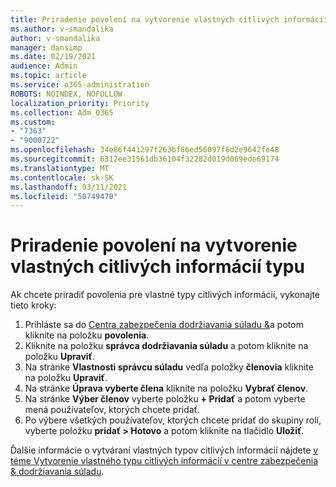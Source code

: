 ```yaml
---
title: Priradenie povolení na vytvorenie vlastných citlivých informácií typu
ms.author: v-smandalika
author: v-smandalika
manager: dansimp
ms.date: 02/19/2021
audience: Admin
ms.topic: article
ms.service: o365-administration
ROBOTS: NOINDEX, NOFOLLOW
localization_priority: Priority
ms.collection: Adm_O365
ms.custom:
- "7363"
- "9000722"
ms.openlocfilehash: 34e86f441297f263bf86ed56097f6d2e9642fe48
ms.sourcegitcommit: 6312ee31561db36104f32282d019d069ede69174
ms.translationtype: MT
ms.contentlocale: sk-SK
ms.lasthandoff: 03/11/2021
ms.locfileid: "50749470"
---
```

# <a name="assign-permissions-for-custom-sensitive-information-type-creation"></a>Priradenie povolení na vytvorenie vlastných citlivých informácií typu

Ak chcete priradiť povolenia pre vlastné typy citlivých informácií, vykonajte tieto kroky:

1. Prihláste sa do [Centra zabezpečenia dodržiavania súladu &](https://sip.protection.office.com/)a potom kliknite na položku **povolenia**.
2. Kliknite na položku **správca dodržiavania súladu** a potom kliknite na položku **Upraviť**.
3. Na stránke **Vlastnosti správcu súladu** vedľa položky **členovia** kliknite na položku **Upraviť**.
4. Na stránke **Úprava vyberte člena** kliknite na položku **Vybrať členov**.
5. Na stránke **Výber členov** vyberte položku **+ Pridať** a potom vyberte mená používateľov, ktorých chcete pridať.
6. Po výbere všetkých používateľov, ktorých chcete pridať do skupiny rolí, vyberte položku **pridať > Hotovo** a potom kliknite na tlačidlo **Uložiť**.

Ďalšie informácie o vytváraní vlastných typov citlivých informácií nájdete [v téme Vytvorenie vlastného typu citlivých informácií v centre zabezpečenia & dodržiavania súladu](https://docs.microsoft.com/microsoft-365/compliance/create-a-custom-sensitive-information-type).